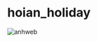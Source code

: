 # hoian_holiday
![anhweb](https://user-images.githubusercontent.com/59548604/93732130-2cc93100-fbfa-11ea-8ccc-a17becf7cec5.jpg)
